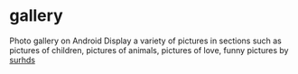 # gallery
Photo gallery on Android Display a variety of pictures in sections such as pictures of children, pictures of animals, pictures of love, funny pictures by <a rel="dofollow" href="https://surhds.com/">surhds</a>

